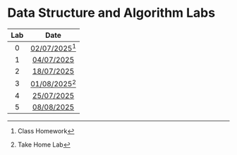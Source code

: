 # Data Structure and Algorithm Labs

| Lab | Date |
| :-----: | :--: |
| 0 | [02/07/2025](Lab00/Lab00.md)[^1] |
| 1 | [04/07/2025](Lab01/Lab01.md) |
| 2 | [18/07/2025](Lab02/Lab02.md) |
| 3 | [01/08/2025](Lab03/Lab03.md)[^2] |
| 4 | [25/07/2025](Lab04/Lab04.md) |
| 5 | [08/08/2025](Lab05/Lab05.md) |

[^1]: Class Homework
[^2]: Take Home Lab

